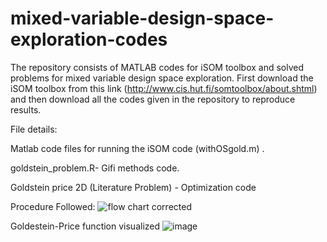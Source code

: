 # mixed-variable-design-space-exploration-codes
The repository consists of MATLAB codes for iSOM toolbox and solved problems for mixed variable design space exploration.
First download the iSOM toolbox from this link (http://www.cis.hut.fi/somtoolbox/about.shtml) and then download all the codes given in the repository to reproduce results. 

File details:

Matlab code files for running the iSOM code (withOSgold.m) .

goldstein_problem.R- Gifi methods code.

Goldstein price 2D (Literature Problem) - Optimization code

Procedure Followed:
![flow chart corrected](https://github.com/shreeschool/mixed-variable-design-space-exploration-codes/assets/118520731/2d516b83-e79d-4d63-9e6f-5ddb8e9d6eec)

Goldestein-Price function visualized
![image](https://github.com/shreeschool/mixed-variable-design-space-exploration-codes/assets/118520731/e756d8e3-7d93-4068-9ea8-291fcebfe74c)
